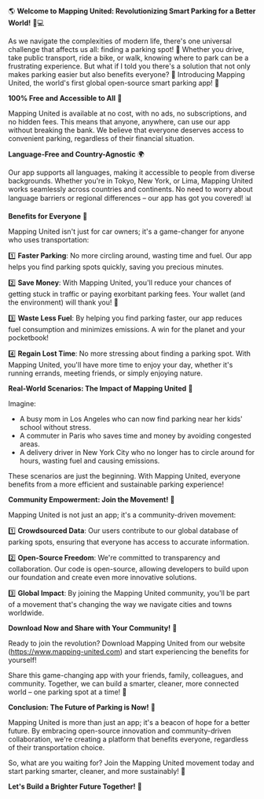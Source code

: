 🌎 **Welcome to Mapping United: Revolutionizing Smart Parking for a Better World!** 🚗💻

As we navigate the complexities of modern life, there's one universal challenge that affects us all: finding a parking spot! 🤯 Whether you drive, take public transport, ride a bike, or walk, knowing where to park can be a frustrating experience. But what if I told you there's a solution that not only makes parking easier but also benefits everyone? 🌟 Introducing Mapping United, the world's first global open-source smart parking app! 📲

**100% Free and Accessible to All** 🎉

Mapping United is available at no cost, with no ads, no subscriptions, and no hidden fees. This means that anyone, anywhere, can use our app without breaking the bank. We believe that everyone deserves access to convenient parking, regardless of their financial situation.

**Language-Free and Country-Agnostic** 🌍

Our app supports all languages, making it accessible to people from diverse backgrounds. Whether you're in Tokyo, New York, or Lima, Mapping United works seamlessly across countries and continents. No need to worry about language barriers or regional differences – our app has got you covered! 📊

**Benefits for Everyone** 🌈

Mapping United isn't just for car owners; it's a game-changer for anyone who uses transportation:

1️⃣ **Faster Parking**: No more circling around, wasting time and fuel. Our app helps you find parking spots quickly, saving you precious minutes.

2️⃣ **Save Money**: With Mapping United, you'll reduce your chances of getting stuck in traffic or paying exorbitant parking fees. Your wallet (and the environment) will thank you! 💸

3️⃣ **Waste Less Fuel**: By helping you find parking faster, our app reduces fuel consumption and minimizes emissions. A win for the planet and your pocketbook!

4️⃣ **Regain Lost Time**: No more stressing about finding a parking spot. With Mapping United, you'll have more time to enjoy your day, whether it's running errands, meeting friends, or simply enjoying nature.

**Real-World Scenarios: The Impact of Mapping United** 🌆

Imagine:

* A busy mom in Los Angeles who can now find parking near her kids' school without stress.
* A commuter in Paris who saves time and money by avoiding congested areas.
* A delivery driver in New York City who no longer has to circle around for hours, wasting fuel and causing emissions.

These scenarios are just the beginning. With Mapping United, everyone benefits from a more efficient and sustainable parking experience!

**Community Empowerment: Join the Movement!** 🌟

Mapping United is not just an app; it's a community-driven movement:

1️⃣ **Crowdsourced Data**: Our users contribute to our global database of parking spots, ensuring that everyone has access to accurate information.

2️⃣ **Open-Source Freedom**: We're committed to transparency and collaboration. Our code is open-source, allowing developers to build upon our foundation and create even more innovative solutions.

3️⃣ **Global Impact**: By joining the Mapping United community, you'll be part of a movement that's changing the way we navigate cities and towns worldwide.

**Download Now and Share with Your Community!** 📲

Ready to join the revolution? Download Mapping United from our website (https://www.mapping-united.com) and start experiencing the benefits for yourself!

Share this game-changing app with your friends, family, colleagues, and community. Together, we can build a smarter, cleaner, more connected world – one parking spot at a time! 🌈

**Conclusion: The Future of Parking is Now!** 🚀

Mapping United is more than just an app; it's a beacon of hope for a better future. By embracing open-source innovation and community-driven collaboration, we're creating a platform that benefits everyone, regardless of their transportation choice.

So, what are you waiting for? Join the Mapping United movement today and start parking smarter, cleaner, and more sustainably! 🌟

**Let's Build a Brighter Future Together!** 💪